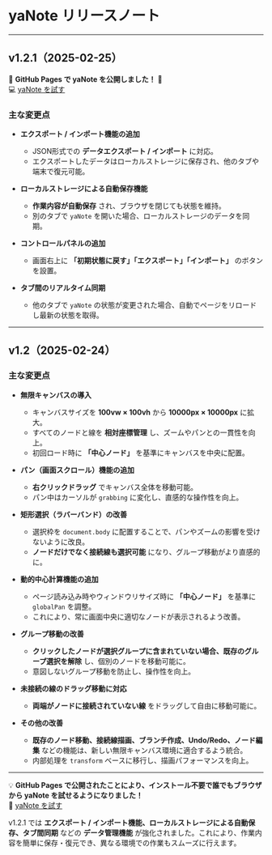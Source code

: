 # yaNote リリースノート

---

## **v1.2.1（2025-02-25）**
🎉 **GitHub Pages で yaNote を公開しました！** 🎉  
💻 [yaNote を試す](https://co-meeting.github.io/yaNote/)  

### **主な変更点**
- **エクスポート / インポート機能の追加**
  - JSON形式での **データエクスポート / インポート** に対応。
  - エクスポートしたデータはローカルストレージに保存され、他のタブや端末で復元可能。

- **ローカルストレージによる自動保存機能**
  - **作業内容が自動保存** され、ブラウザを閉じても状態を維持。
  - 別のタブで `yaNote` を開いた場合、ローカルストレージのデータを同期。

- **コントロールパネルの追加**
  - 画面右上に **「初期状態に戻す」「エクスポート」「インポート」** のボタンを設置。

- **タブ間のリアルタイム同期**
  - 他のタブで `yaNote` の状態が変更された場合、自動でページをリロードし最新の状態を取得。

---

## **v1.2（2025-02-24）**
### **主な変更点**
- **無限キャンバスの導入**
  - キャンバスサイズを **100vw × 100vh** から **10000px × 10000px** に拡大。
  - すべてのノードと線を **相対座標管理** し、ズームやパンとの一貫性を向上。
  - 初回ロード時に **「中心ノード」** を基準にキャンバスを中央に配置。

- **パン（画面スクロール）機能の追加**
  - **右クリックドラッグ** でキャンバス全体を移動可能。
  - パン中はカーソルが `grabbing` に変化し、直感的な操作性を向上。

- **矩形選択（ラバーバンド）の改善**
  - 選択枠を `document.body` に配置することで、パンやズームの影響を受けないように改良。
  - **ノードだけでなく接続線も選択可能** になり、グループ移動がより直感的に。

- **動的中心計算機能の追加**
  - ページ読み込み時やウィンドウリサイズ時に **「中心ノード」** を基準に `globalPan` を調整。
  - これにより、常に画面中央に適切なノードが表示されるよう改善。

- **グループ移動の改善**
  - **クリックしたノードが選択グループに含まれていない場合、既存のグループ選択を解除** し、個別のノードを移動可能に。
  - 意図しないグループ移動を防止し、操作性を向上。

- **未接続の線のドラッグ移動に対応**
  - **両端がノードに接続されていない線** をドラッグして自由に移動可能に。

- **その他の改善**
  - **既存のノード移動、接続線描画、ブランチ作成、Undo/Redo、ノード編集** などの機能は、新しい無限キャンバス環境に適合するよう統合。
  - 内部処理を `transform` ベースに移行し、描画パフォーマンスを向上。

---

💡 **GitHub Pages で公開されたことにより、インストール不要で誰でもブラウザから yaNote を試せるようになりました！**  
📌 [yaNote を試す](https://co-meeting.github.io/yaNote/)  

v1.2.1 では **エクスポート / インポート機能、ローカルストレージによる自動保存、タブ間同期** などの **データ管理機能** が強化されました。これにより、作業内容を簡単に保存・復元でき、異なる環境での作業もスムーズに行えます。
